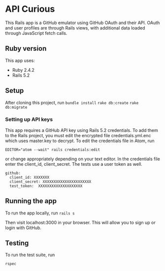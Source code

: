 # API Curious

This Rails app is a GitHub emulator using GitHub OAuth and their API. OAuth and user profiles are through Rails views, with additional data loaded through JavaScript fetch calls.

## Ruby version
This app uses:

* Ruby 2.4.2
* Rails 5.2

## Setup
After cloning this project, run
```bundle install```
```rake db:create```
```rake db:migrate```

### Setting up API keys
This app requires a GitHub API key using Rails 5.2 credentials. To add them to the Rails project, you must edit the encrypted file credentials.yml.enc which uses master.key to decrypt. To edit the credentials file in Atom, run

```EDITOR="atom --wait" rails credentials:edit```

or change appropriately depending on your text editor. In the credentials file enter the client_id, client_secret. The tests use a user token as well.
```
github:
  client_id: XXXXXXX
  client_secret: XXXXXXXXXXXXXXXXXXXXXX
  test_token:  XXXXXXXXXXXXXXXXXXXX
```

## Running the app
To run the app locally, run
```rails s```

Then visit localhost:3000 in your browser. This will allow you to sign up or login with GitHub.

## Testing
To run the test suite, run

```rspec```
